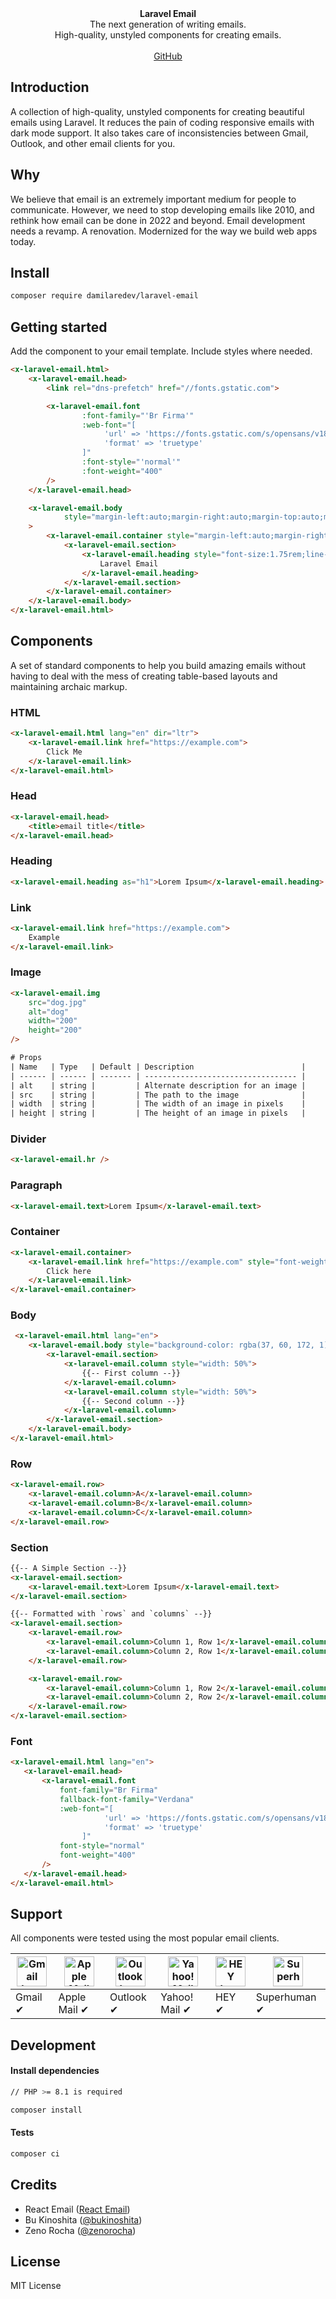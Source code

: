 <div align="center"><strong>Laravel Email</strong></div>
<div align="center">The next generation of writing emails.<br />High-quality, unstyled components for creating emails.</div>

<br />
<div align="center">
<a href="https://github.com/dammy001/laravel-email">GitHub</a>
</div>

## Introduction

A collection of high-quality, unstyled components for creating beautiful emails using Laravel.
It reduces the pain of coding responsive emails with dark mode support. It also takes care of inconsistencies between Gmail, Outlook, and other email clients for you.

## Why

We believe that email is an extremely important medium for people to communicate. However, we need to stop developing emails like 2010, and rethink how email can be done in 2022 and beyond. Email development needs a revamp. A renovation. Modernized for the way we build web apps today.

## Install
```bash
composer require damilaredev/laravel-email
```

## Getting started

Add the component to your email template. Include styles where needed.

```html
<x-laravel-email.html>
    <x-laravel-email.head>
        <link rel="dns-prefetch" href="//fonts.gstatic.com">

        <x-laravel-email.font
                :font-family="'Br Firma'"
                :web-font="[
                     'url' => 'https://fonts.gstatic.com/s/opensans/v18/mem8YaGs126MiZpBA-UFVZ0e.ttf',
                     'format' => 'truetype'
                ]"
                :font-style="'normal'"
                :font-weight="400"
        />
    </x-laravel-email.head>

    <x-laravel-email.body
            style="margin-left:auto;margin-right:auto;margin-top:auto;margin-bottom:auto;background-color:rgba(255, 255, 255, 1);font-family:Open Sans, ui-sans-serif, system-ui, -apple-system,Segoe UI,Roboto,Helvetica Neue,Arial,Noto Sans,Ubuntu,sans-serif"
    >
        <x-laravel-email.container style="margin-left:auto;margin-right:auto; max-width:50em;margin:10px auto;">
            <x-laravel-email.section>
                <x-laravel-email.heading style="font-size:1.75rem;line-height:43.99px;font-weight:700;text-align:left; color: rgba(80, 85, 94, 1);">
                    Laravel Email
                </x-laravel-email.heading>
            </x-laravel-email.section>
        </x-laravel-email.container>
    </x-laravel-email.body>
</x-laravel-email.html>
```

## Components

A set of standard components to help you build amazing emails without having to deal with the mess of creating table-based layouts and maintaining archaic markup.

### HTML
```html
<x-laravel-email.html lang="en" dir="ltr">
    <x-laravel-email.link href="https://example.com">
        Click Me
    </x-laravel-email.link>
</x-laravel-email.html>
```

### Head
```html
<x-laravel-email.head>
    <title>email title</title>
</x-laravel-email.head>
```

### Heading
```html
<x-laravel-email.heading as="h1">Lorem Ipsum</x-laravel-email.heading> 
```

### Link
```html
<x-laravel-email.link href="https://example.com">
    Example
</x-laravel-email.link> 
```

### Image
```html
<x-laravel-email.img 
    src="dog.jpg"
    alt="dog"
    width="200"
    height="200"
/>

# Props
| Name   | Type   | Default | Description                        |
| ------ | ------ | ------- | ---------------------------------- |
| alt    | string |         | Alternate description for an image |
| src    | string |         | The path to the image              |
| width  | string |         | The width of an image in pixels    |
| height | string |         | The height of an image in pixels   |

```

### Divider
```html
<x-laravel-email.hr /> 
```

### Paragraph
```html
<x-laravel-email.text>Lorem Ipsum</x-laravel-email.text>
```

### Container
```html
<x-laravel-email.container>
    <x-laravel-email.link href="https://example.com" style="font-weight: 500; color: #0000;">
        Click here
    </x-laravel-email.link>
</x-laravel-email.container>
```

### Body
```html
 <x-laravel-email.html lang="en">
    <x-laravel-email.body style="background-color: rgba(37, 60, 172, 1);">
        <x-laravel-email.section>
            <x-laravel-email.column style="width: 50%">
                {{-- First column --}}
            </x-laravel-email.column>
            <x-laravel-email.column style="width: 50%">
                {{-- Second column --}}
            </x-laravel-email.column>
        </x-laravel-email.section>
    </x-laravel-email.body>
</x-laravel-email.html>
```

### Row
```html
<x-laravel-email.row>
    <x-laravel-email.column>A</x-laravel-email.column>
    <x-laravel-email.column>B</x-laravel-email.column>
    <x-laravel-email.column>C</x-laravel-email.column>
</x-laravel-email.row>
```

### Section
```html
{{-- A Simple Section --}}
<x-laravel-email.section>
    <x-laravel-email.text>Lorem Ipsum</x-laravel-email.text>
</x-laravel-email.section>

{{-- Formatted with `rows` and `columns` --}}
<x-laravel-email.section>
    <x-laravel-email.row>
        <x-laravel-email.column>Column 1, Row 1</x-laravel-email.column>
        <x-laravel-email.column>Column 2, Row 1</x-laravel-email.column>
    </x-laravel-email.row>

    <x-laravel-email.row>
        <x-laravel-email.column>Column 1, Row 2</x-laravel-email.column>
        <x-laravel-email.column>Column 2, Row 2</x-laravel-email.column>
    </x-laravel-email.row>
</x-laravel-email.section>
```

### Font
```html
<x-laravel-email.html lang="en">
   <x-laravel-email.head>
       <x-laravel-email.font
           font-family="Br Firma"
           fallback-font-family="Verdana"
           :web-font="[
                     'url' => 'https://fonts.gstatic.com/s/opensans/v18/mem8YaGs126MiZpBA-UFVZ0e.ttf',
                     'format' => 'truetype'
                ]"
           font-style="normal"
           font-weight="400"
       />
   </x-laravel-email.head> 
</x-laravel-email.html>
```

## Support
All components were tested using the most popular email clients.

| <img src="https://react.email/static/icons/gmail.svg" width="48px" height="48px" alt="Gmail logo"> | <img src="https://react.email/static/icons/apple-mail.svg" width="48px" height="48px" alt="Apple Mail"> | <img src="https://react.email/static/icons/outlook.svg" width="48px" height="48px" alt="Outlook logo"> | <img src="https://react.email/static/icons/yahoo-mail.svg" width="48px" height="48px" alt="Yahoo! Mail logo"> | <img src="https://react.email/static/icons/hey.svg" width="48px" height="48px" alt="HEY logo"> | <img src="https://react.email/static/icons/superhuman.svg" width="48px" height="48px" alt="Superhuman logo"> |
| -------------------------------------------------------------------------------------------------- | ------------------------------------------------------------------------------------------------------- | ------------------------------------------------------------------------------------------------------ | ------------------------------------------------------------------------------------------------------------- | ---------------------------------------------------------------------------------------------- | ------------------------------------------------------------------------------------------------------------ |
| Gmail ✔                                                                                           | Apple Mail ✔                                                                                           | Outlook ✔                                                                                             | Yahoo! Mail ✔                                                                                                | HEY ✔                                                                                         | Superhuman ✔                                                                                                |

## Development

#### Install dependencies

```sh
// PHP >= 8.1 is required

composer install
```

#### Tests
```sh
composer ci
```

## Credits

- React Email ([React Email](https://github.com/resendlabs/react-email))
- Bu Kinoshita ([@bukinoshita](https://twitter.com/bukinoshita))
- Zeno Rocha ([@zenorocha](https://twitter.com/zenorocha))

## License

MIT License

